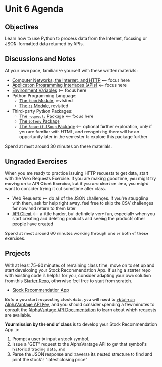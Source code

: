 # Unit 6 Agenda

## Objectives

Learn how to use Python to process data from the Internet, focusing on JSON-formatted data returned by APIs.

## Discussions and Notes

At your own pace, familiarize yourself with these written materials:

  + [Computer Networks, the Internet, and HTTP](/notes/networks/notes.md) <-- focus here
  + [Application Programming Interfaces (APIs)](/notes/software/apis.md) <-- focus here
  + [Environment Variables](/notes/software/environment-variables.md) <-- focus here
  + Python Programming Language:
     + [The `json` Module](/notes/programming-languages/python/modules/json.md), revisited
     + [The `os` Module](/notes/programming-languages/python/modules/os.md#accessing-environment-variables), revisited
  + Third-party Python Packages:
     + [The `requests` Package](/notes/programming-languages/python/packages/requests.md) <-- focus here
     + [The `dotenv` Package](/notes/programming-languages/python/packages/dotenv.md)
     + [The `BeautifulSoup` Package](/notes/programming-languages/python/packages/beautifulsoup.md) <-- optional further exploration, only if you are familiar with HTML, and recognizing there will be an opportunity later in the semester to explore this package further

Spend at most around 30 minutes on these materials.

## Ungraded Exercises

When you are ready to practice issuing HTTP requests to get data, start with the Web Requests Exercise. If you are making good time, you might try moving on to API Client Exercise, but if you are short on time, you might want to consider trying it out sometime after class.

  + [Web Requests](/exercises/web-requests/exercise.md) <-- do all of the JSON challenges. if you're struggling with them, ask for help right away. feel free to skip the CSV challenges for now and return to them later
  + [API Client](/exercises/api-client/exercise.md) <-- a little harder, but definitely very fun, especially when you start creating and deleting products and seeing the products other people have created

Spend at most around 60 minutes working through one or both of these exercises.

## Projects

With at least 75-90 minutes of remaining class time, move on to set up and start developing your Stock Recommendation App. If using a starter repo with existing code is helpful for you, consider adapting your own solution from this [Starter Repo](https://github.com/prof-rossetti/stocks-app-py), otherwise feel free to start from scratch.

  + [Stock Recommendation App](/projects/stocks-app/project.md)

Before you start requesting stock data, you will need to [obtain an AlphaVantage API Key](https://www.alphavantage.co/support/#api-key), and you should consider spending a few minutes to consult the [AlphaVantage API Documentation](https://www.alphavantage.co/documentation/) to learn about which requests are available.

**Your mission by the end of class** is to develop your Stock Recommendation App to:

   1. Prompt a user to input a stock symbol,
   2. Issue a "GET" request to the AlphaVantage API to get that symbol's historical trading data, and
   3. Parse the JSON response and traverse its nested structure to find and print the stock's "latest closing price"
